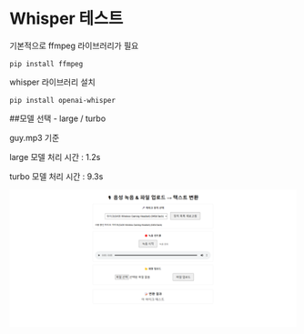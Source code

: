 # Whisper 테스트

기본적으로 ffmpeg 라이브러리가 필요
```
pip install ffmpeg
```

whisper 라이브러리 설치
```
pip install openai-whisper
```

##모델 선택 - large / turbo

guy.mp3 기준 

large 모델 처리 시간 : 1.2s

turbo 모델 처리 시간 : 9.3s

![예시이미지](https://github.com/powerlth/WhisperTest/blob/master/%EC%8A%A4%ED%81%AC%EB%A6%B0%EC%83%B7%202025-04-06%20183123.png)
